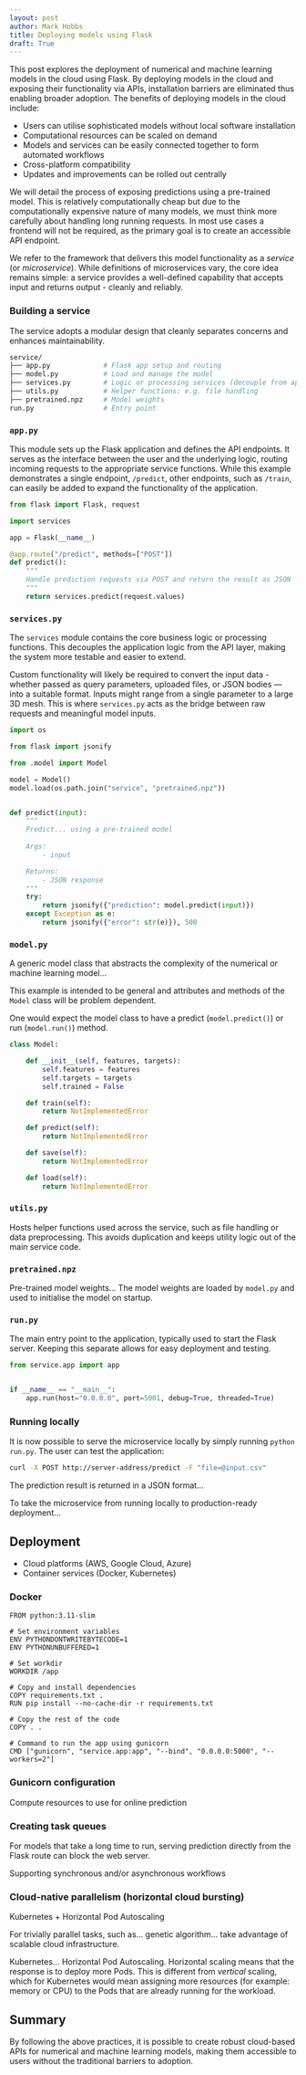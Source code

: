 ```yaml
---
layout: post
author: Mark Hobbs
title: Deploying models using Flask
draft: True
---
```


This post explores the deployment of numerical and machine learning models in the cloud using Flask. By deploying models in the cloud and exposing their functionality via APIs, installation barriers are eliminated thus enabling broader adoption. The benefits of deploying models in the cloud include:

- Users can utilise sophisticated models without local software installation
- Computational resources can be scaled on demand
- Models and services can be easily connected together to form automated workflows
- Cross-platform compatibility
- Updates and improvements can be rolled out centrally

We will detail the process of exposing predictions using a pre-trained model. This is relatively computationally cheap but due to the computationally expensive nature of many models, we must think more carefully about handling long running requests. In most use cases a frontend will not be required, as the primary goal is to create an accessible API endpoint.

We refer to the framework that delivers this model functionality as a *service* (or *microservice*). While definitions of microservices vary, the core idea remains simple: a service provides a well-defined capability that accepts input and returns output - cleanly and reliably.

### Building a service

The service adopts a modular design that cleanly separates concerns and enhances maintainability. 

```bash
service/
├── app.py             # Flask app setup and routing
├── model.py           # Load and manage the model
├── services.py        # Logic or processing services (decouple from app.py)
├── utils.py           # Helper functions: e.g. file handling
├── pretrained.npz     # Model weights
run.py                 # Entry point
```

### `app.py`

This module sets up the Flask application and defines the API endpoints. It serves as the interface between the user and the underlying logic, routing incoming requests to the appropriate service functions. While this example demonstrates a single endpoint, `/predict`, other endpoints, such as `/train`, can easily be added to expand the functionality of the application.

```python
from flask import Flask, request

import services

app = Flask(__name__)

@app.route("/predict", methods=["POST"])
def predict():
    """
    Handle prediction requests via POST and return the result as JSON
    """
    return services.predict(request.values)
```

### `services.py`

The `services` module contains the core business logic or processing functions. This decouples the application logic from the API layer, making the system more testable and easier to extend. 

Custom functionality will likely be required to convert the input data - whether passed as query parameters, uploaded files, or JSON bodies — into a suitable format. Inputs might range from a single parameter to a large 3D mesh. This is where `services.py` acts as the bridge between raw requests and meaningful model inputs.

```python
import os

from flask import jsonify

from .model import Model

model = Model()
model.load(os.path.join("service", "pretrained.npz"))


def predict(input):
    """
    Predict... using a pre-trained model
    
    Args:
        - input

    Returns:
        - JSON response
    """
    try:
        return jsonify({"prediction": model.predict(input)})
    except Exception as e:
        return jsonify({"error": str(e)}), 500
```

### `model.py`

A generic model class that abstracts the complexity of the numerical or machine learning model...

This example is intended to be general and attributes and methods of the `Model` class will be problem dependent.

One would expect the model class to have a predict (`model.predict()`) or run (`model.run()`) method.


```python
class Model:

    def __init__(self, features, targets):
        self.features = features
        self.targets = targets
        self.trained = False

    def train(self):
        return NotImplementedError

    def predict(self):
        return NotImplementedError

    def save(self):
        return NotImplementedError

    def load(self):
        return NotImplementedError
```

### `utils.py`

Hosts helper functions used across the service, such as file handling or data preprocessing. This avoids duplication and keeps utility logic out of the main service code.

### `pretrained.npz`

Pre-trained model weights... The model weights are loaded by `model.py` and used to initialise the model on startup.

### `run.py`

The main entry point to the application, typically used to start the Flask server. Keeping this separate allows for easy deployment and testing.

```python
from service.app import app


if __name__ == "__main__":
    app.run(host="0.0.0.0", port=5001, debug=True, threaded=True)
```

### Running locally

It is now possible to serve the microservice locally by simply running `python run.py`. The user can test the application: 

```bash
curl -X POST http://server-address/predict -F "file=@input.csv"
```

The prediction result is returned in a JSON format...

To take the microservice from running locally to production-ready deployment...

## Deployment

- Cloud platforms (AWS, Google Cloud, Azure)
- Container services (Docker, Kubernetes)

### Docker

```docker
FROM python:3.11-slim

# Set environment variables
ENV PYTHONDONTWRITEBYTECODE=1
ENV PYTHONUNBUFFERED=1

# Set workdir
WORKDIR /app

# Copy and install dependencies
COPY requirements.txt .
RUN pip install --no-cache-dir -r requirements.txt

# Copy the rest of the code
COPY . .

# Command to run the app using gunicorn
CMD ["gunicorn", "service.app:app", "--bind", "0.0.0.0:5000", "--workers=2"]
```

### Gunicorn configuration

Compute resources to use for online prediction

### Creating task queues

For models that take a long time to run, serving prediction directly from the Flask route can block the web server.

Supporting synchronous and/or asynchronous workflows

### Cloud-native parallelism (horizontal cloud bursting)

Kubernetes + Horizontal Pod Autoscaling

For trivially parallel tasks, such as... genetic algorithm... take advantage of scalable cloud infrastructure.

Kubernetes... Horizontal Pod Autoscaling. Horizontal scaling means that the response is to deploy more Pods. This is different from *vertical* scaling, which for Kubernetes would mean assigning more resources (for example: memory or CPU) to the Pods that are already running for the workload.

## Summary

By following the above practices, it is possible to create robust cloud-based APIs for numerical and machine learning models, making them accessible to users without the traditional barriers to adoption.